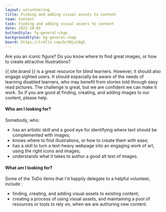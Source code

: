 ```yaml
---
layout: volunteering
title: Finding and adding visual assets to content
team: Content
task: Finding and adding visual assets to content
date: 2022-10-02
buttonStyle: fg-general-chap
backgroundStyle: bg-general-chap
board: https://trello.com/b/V0jzt8gS
---
```


Are you an iconic figure? Do you know where to find great images, or how to create attractive illustrations?
<!-- excerpt-end -->
{{ site.brand }} is a great resource for blind learners. However, it should also engage sighted users. It should especially be aware of the needs of learning disabled learners, who may benefit from stories told through easy read pictures. The challenge is great, but we are confident we can make it work. So if you are good at finding, creating, and adding images to our content, please help. 

#### Who am I looking for?

Somebody, who:

+ has an artistic skill and a good eye for identifying where text should be complemented with images;
+ knows where to find illustrations, or how to create them with ease;
+ has a skill to turn a text-heavy webpage into an engaging work of art, using the right icons and images;
+ understands what it takes to author a good alt text of images.

#### What am I looking for?

Some of the ToDo items that I'd happily delegate to a helpful volunteer, include :

+ finding, creating, and adding visual assets to existing content;
+ creating a process of using visual assets, and maintaining a pool of resources or tools to rely on, when we are authoring new content.
